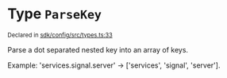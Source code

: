 # Type `ParseKey`
<sub>Declared in [sdk/config/src/types.ts:33](https://github.com/dxos/dxos/blob/3ca6d230f/packages/sdk/config/src/types.ts#L33)</sub>


Parse a dot separated nested key into an array of keys.

Example: 'services.signal.server' -> ['services', 'signal', 'server'].



